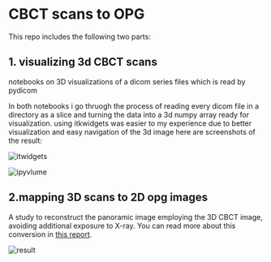 # CBCT scans to OPG



This repo includes the following two parts:

## 1. visualizing 3d CBCT scans

notebooks on 3D visualizations of a dicom series files which is read by pydicom

In both notebooks i go thruogh the process of reading every dicom file in a directory as a slice and turning the data into a 3d numpy array ready for visualization.
using itkwidgets was easier to my experience due to better visualization and easy navigation of the 3d image
here are screenshots of the result:

![itwidgets](https://github.com/pariyamd/Dicom-3D-visualization/blob/master/itkwidgets.png)

![ipyvlume](https://github.com/pariyamd/Dicom-3D-visualization/blob/master/ipyvolume.png)

## 2.mapping 3D scans to 2D opg images

A study to reconstruct the panoramic image employing the 3D CBCT image, avoiding additional exposure to X-ray.
You can read more about this conversion in [this report](https://docs.google.com/document/d/1b4a9LcAYSSPhpFcZo0yraxrTTDJxx5zol9heroRvuls/edit?usp=sharing).

![result](https://github.com/pariyamd/Dicom-3D-visualization/blob/master/conversion_sample.jpg)




